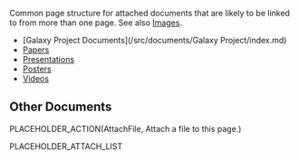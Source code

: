 <slot name="documents/linkbox" />

Common page structure for attached documents that are likely to be linked to from more than one page.  See also [Images](/src/images/index.md).

* [Galaxy Project Documents](/src/documents/Galaxy Project/index.md)
* [Papers](/src/documents/papers/index.md)
* [Presentations](/src/documents/presentations/index.md)
* [Posters](/src/documents/posters/index.md)
* [Videos](/src/documents/videos/index.md)

## Other Documents

PLACEHOLDER_ACTION(AttachFile, Attach a file to this page.)

PLACEHOLDER_ATTACH_LIST
